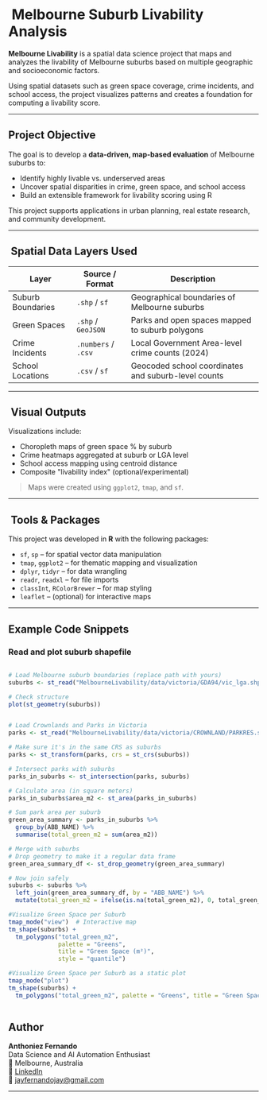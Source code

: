 # ️ Melbourne Suburb Livability Analysis

**Melbourne Livability** is a spatial data science project that maps and analyzes the livability of Melbourne suburbs based on multiple geographic and socioeconomic factors.

Using spatial datasets such as green space coverage, crime incidents, and school access, the project visualizes patterns and creates a foundation for computing a livability score.

---

##  Project Objective

The goal is to develop a **data-driven, map-based evaluation** of Melbourne suburbs to:

- Identify highly livable vs. underserved areas
- Uncover spatial disparities in crime, green space, and school access
- Build an extensible framework for livability scoring using R

This project supports applications in urban planning, real estate research, and community development.

---

## ️ Spatial Data Layers Used

| Layer                 | Source / Format | Description                                         |
|----------------------|------------------|-----------------------------------------------------|
| Suburb Boundaries     | `.shp` / `sf`     | Geographical boundaries of Melbourne suburbs        |
| Green Spaces          | `.shp` / `GeoJSON`| Parks and open spaces mapped to suburb polygons     |
| Crime Incidents       | `.numbers` / `.csv`| Local Government Area-level crime counts (2024)     |
| School Locations      | `.csv` / `sf`     | Geocoded school coordinates and suburb-level counts |

---

## ️ Visual Outputs

Visualizations include:

- Choropleth maps of green space % by suburb
- Crime heatmaps aggregated at suburb or LGA level
- School access mapping using centroid distance
- Composite "livability index" (optional/experimental)

>  Maps were created using `ggplot2`, `tmap`, and `sf`.

---

## ️ Tools & Packages

This project was developed in **R** with the following packages:

- `sf`, `sp` – for spatial vector data manipulation
- `tmap`, `ggplot2` – for thematic mapping and visualization
- `dplyr`, `tidyr` – for data wrangling
- `readr`, `readxl` – for file imports
- `classInt`, `RColorBrewer` – for map styling
- `leaflet` – (optional) for interactive maps

---

##  Example Code Snippets

### Read and plot suburb shapefile
```r

# Load Melbourne suburb boundaries (replace path with yours)
suburbs <- st_read("MelbourneLivability/data/victoria/GDA94/vic_lga.shp")  

# Check structure
plot(st_geometry(suburbs))


# Load Crownlands and Parks in Victoria
parks <- st_read("MelbourneLivability/data/victoria/CROWNLAND/PARKRES.shp")

# Make sure it's in the same CRS as suburbs
parks <- st_transform(parks, crs = st_crs(suburbs))

# Intersect parks with suburbs
parks_in_suburbs <- st_intersection(parks, suburbs)

# Calculate area (in square meters)
parks_in_suburbs$area_m2 <- st_area(parks_in_suburbs)

# Sum park area per suburb
green_area_summary <- parks_in_suburbs %>%
  group_by(ABB_NAME) %>%
  summarise(total_green_m2 = sum(area_m2))

# Merge with suburbs
# Drop geometry to make it a regular data frame
green_area_summary_df <- st_drop_geometry(green_area_summary)

# Now join safely
suburbs <- suburbs %>%
  left_join(green_area_summary_df, by = "ABB_NAME") %>%
  mutate(total_green_m2 = ifelse(is.na(total_green_m2), 0, total_green_m2))

#Visualize Green Space per Suburb
tmap_mode("view")  # Interactive map
tm_shape(suburbs) +
  tm_polygons("total_green_m2", 
              palette = "Greens", 
              title = "Green Space (m²)",
              style = "quantile")

#Visualize Green Space per Suburb as a static plot
tmap_mode("plot")
tm_shape(suburbs) +
  tm_polygons("total_green_m2", palette = "Greens", title = "Green Space (m²)")



```  




## Author

**Anthoniez Fernando**  
Data Science and AI Automation Enthusiast  
📍 Melbourne, Australia  
🔗 [LinkedIn](https://www.linkedin.com/in/jayamini-anthoniez-fernando/)  
📧 [jayfernandojay@gmail.com](mailto:jayfernandojay@gmail.com)


---
